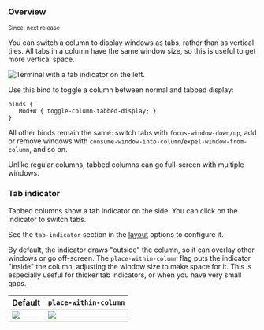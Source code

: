 ### Overview

<sup>Since: next release</sup>

You can switch a column to display windows as tabs, rather than as vertical tiles.
All tabs in a column have the same window size, so this is useful to get more vertical space.

![Terminal with a tab indicator on the left.](https://github.com/user-attachments/assets/0e94ac0d-796d-4f85-a264-c105ef41c13f)

Use this bind to toggle a column between normal and tabbed display:

```kdl
binds {
   Mod+W { toggle-column-tabbed-display; }
}
```

All other binds remain the same: switch tabs with `focus-window-down/up`, add or remove windows with `consume-window-into-column`/`expel-window-from-column`, and so on.

Unlike regular columns, tabbed columns can go full-screen with multiple windows.

### Tab indicator

Tabbed columns show a tab indicator on the side.
You can click on the indicator to switch tabs.

See the `tab-indicator` section in the [layout](./Configuration:-Layout.md) options to configure it.

By default, the indicator draws "outside" the column, so it can overlay other windows or go off-screen.
The `place-within-column` flag puts the indicator "inside" the column, adjusting the window size to make space for it.
This is especially useful for thicker tab indicators, or when you have very small gaps.

| Default | `place-within-column` |
| --- | --- |
| ![](https://github.com/user-attachments/assets/c2f51f50-3d87-403a-8beb-cbbe5ec5c880) | ![](https://github.com/user-attachments/assets/f1797cd0-d518-4be6-95b4-3540523c4370) |
